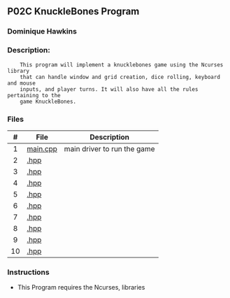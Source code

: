 ## P02C KnuckleBones Program
### Dominique Hawkins
### Description: 
		This program will implement a knucklebones game using the Ncurses library
		that can handle window and grid creation, dice rolling, keyboard and mouse
		inputs, and player turns. It will also have all the rules pertaining to the
		game KnuckleBones.
### Files
|   #   | File     | Description                      |
| :---: | -------- | -------------------------------- |
|   1   |[main.cpp]()| main driver to run the game|
|   2   |[.hpp]()| |
|   3   |[.hpp]()| |
|   4   |[.hpp]()| |
|   5   |[.hpp]()| |
|   6   |[.hpp]()| |
|   7   |[.hpp]()| |
|   8   |[.hpp]()| |
|   9   |[.hpp]()| |
|  10   |[.hpp]()| |
### Instructions
- This Program requires the Ncurses,  libraries
